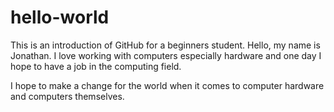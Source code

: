 # hello-world
This is an introduction of GitHub for a beginners student.
Hello, my name is Jonathan. I love working with computers especially hardware and one day I hope to have a job in the computing field.

I hope to make a change for the world when it comes to computer hardware and computers themselves.
